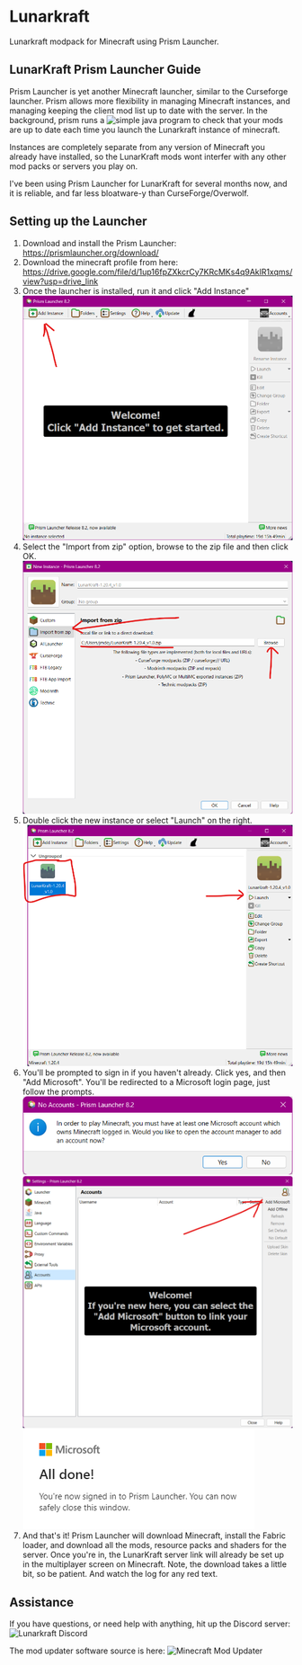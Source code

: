 # Lunarkraft

Lunarkraft modpack for Minecraft using Prism Launcher.

## LunarKraft Prism Launcher Guide

Prism Launcher is yet another Minecraft launcher, similar to the Curseforge launcher. Prism allows more flexibility in managing Minecraft instances, and managing keeping the client mod list up to date with the server. In the background, prism runs a ![simple java program](https://github.com/josef-dijon/minecraft-mod-updater) to check that your mods are up to date each time you launch the Lunarkraft instance of minecraft.

Instances are completely separate from any version of Minecraft you already have installed, so the LunarKraft mods wont interfer with any other mod packs or servers you play on.

I've been using Prism Launcher for LunarKraft for several months now, and it is reliable, and far less bloatware-y than CurseForge/Overwolf.

## Setting up the Launcher

1. Download and install the Prism Launcher: https://prismlauncher.org/download/
2. Download the minecraft profile from here: https://drive.google.com/file/d/1up16fpZXkcrCy7KRcMKs4q9AklR1xqms/view?usp=drive_link
3. Once the launcher is installed, run it and click "Add Instance"
![Add instance](https://github.com/josef-dijon/lunarkraft/blob/main/doc/screenshots/image3.png?raw=true)
4. Select the "Import from zip" option, browse to the zip file and then click OK.
![Importing the instance zip](https://github.com/josef-dijon/lunarkraft/blob/main/doc/screenshots/image2.png?raw=true)
5. Double click the new instance or select "Launch" on the right.
![Launch Minecraft](https://github.com/josef-dijon/lunarkraft/blob/main/doc/screenshots/image4.png?raw=true)
6. You'll be prompted to sign in if you haven't already. Click yes, and then "Add Microsoft". You'll be redirected to a Microsoft login page, just follow the prompts.
![No accounts dialogue](https://github.com/josef-dijon/lunarkraft/blob/main/doc/screenshots/image6.png?raw=true)
![Adding Microsoft account](https://github.com/josef-dijon/lunarkraft/blob/main/doc/screenshots/image1.png?raw=true)
![Microsoft sign in successful](https://github.com/josef-dijon/lunarkraft/blob/main/doc/screenshots/image5.png?raw=true)
7. And that's it! Prism Launcher will download Minecraft, install the Fabric loader, and download all the mods, resource packs and shaders for the server. Once you're in, the LunarKraft server link will already be set up in the multiplayer screen on Minecraft. Note, the download takes a little bit, so be patient. And watch the log for any red text.

## Assistance

If you have questions, or need help with anything, hit up the Discord server:
![Lunarkraft Discord](https://discord.com/channels/851400460242124821/851400460816089090)

The mod updater software source is here:
![Minecraft Mod Updater](https://github.com/josef-dijon/minecraft-mod-updater)
